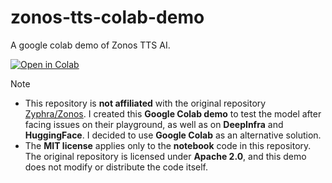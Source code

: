 # zonos-tts-colab-demo
A google colab demo of Zonos TTS AI.

[![Open in Colab](https://colab.research.google.com/assets/colab-badge.svg)](https://colab.research.google.com/github/sarrtle/zonos-tts-colab-demo/blob/main/Zonos_TTS_colab.ipynb)

> [!NOTE]
> - This repository is **not affiliated** with the original repository [Zyphra/Zonos](https://github.com/Zyphra/Zonos). I created this **Google Colab demo** to test the model after facing issues on their playground, as well as on **DeepInfra** and **HuggingFace**. I decided to use **Google Colab** as an alternative solution.
> - The **MIT license** applies only to the **notebook** code in this repository. The original repository is licensed under **Apache 2.0**, and this demo does not modify or distribute the code itself.
